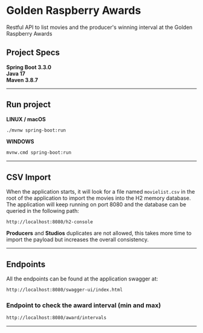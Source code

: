 # Golden Raspberry Awards
Restful API to list movies and the producer's winning interval at the Golden Raspberry Awards

## Project Specs
<b>
Spring Boot 3.3.0<br>
Java 17<br>
Maven 3.8.7
</b>

-----
## Run project
**LINUX / macOS**
```bash
./mvnw spring-boot:run
```
**WINDOWS**
```bash
mvnw.cmd spring-boot:run
```
-----
## CSV Import
When the application starts, it will look for a file named ```movielist.csv``` in the root of the application to import
the movies into the H2 memory database.
The application will keep running on port 8080 and the database can be queried in the following path:
```
http://localhost:8080/h2-console
```
**Producers** and **Studios** duplicates are not allowed,
this takes more time to import the payload but increases the overall consistency.

-----
## Endpoints

All the endpoints can be found at the application swagger at:
```dtd
http://localhost:8080/swagger-ui/index.html
```

### Endpoint to check the award interval (min and max)
```dtd
http://localhost:8080/award/intervals
```

-----
